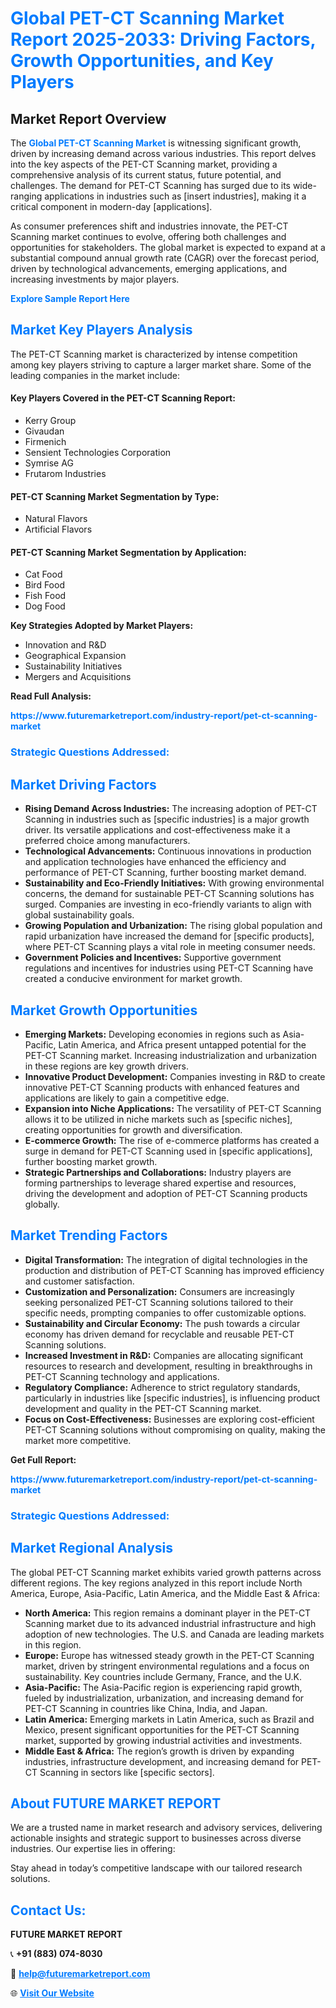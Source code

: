 <h1 style="color: #007BFF;">Global PET-CT Scanning Market Report 2025-2033: Driving Factors, Growth Opportunities, and Key Players</h1>

<section id="overview">
<h2>Market Report Overview</h2>
<p>The <a href="https://www.futuremarketreport.com/industry-report/pet-ct-scanning-market" style="color: #007BFF; text-decoration: none;"><strong>Global PET-CT Scanning Market</strong></a> is witnessing significant growth, driven by increasing demand across various industries. This report delves into the key aspects of the PET-CT Scanning market, providing a comprehensive analysis of its current status, future potential, and challenges. The demand for PET-CT Scanning has surged due to its wide-ranging applications in industries such as [insert industries], making it a critical component in modern-day [applications].</p>
<p>As consumer preferences shift and industries innovate, the PET-CT Scanning market continues to evolve, offering both challenges and opportunities for stakeholders. The global market is expected to expand at a substantial compound annual growth rate (CAGR) over the forecast period, driven by technological advancements, emerging applications, and increasing investments by major players.</p>
</section>

<section id="overview">
<p><a href="https://www.futuremarketreport.com/request-sample/reportId=35391" style="color: #007BFF; text-decoration: none;"><strong>Explore Sample Report Here</strong></a></p>
</section>

<section id="key-players">
<h2 style="color: #007BFF;">Market Key Players Analysis</h2>
<p>The PET-CT Scanning market is characterized by intense competition among key players striving to capture a larger market share. Some of the leading companies in the market include:</p>
<h4>Key Players Covered in the PET-CT Scanning Report:</h4>
<ul><li>Kerry Group</li><li>Givaudan</li><li>Firmenich</li><li>Sensient Technologies Corporation</li><li>Symrise AG</li><li>Frutarom Industries</li></ul>
<h4>PET-CT Scanning Market Segmentation by Type:</h4>
<ul><li>Natural Flavors</li><li>Artificial Flavors</li></ul>

<h4>PET-CT Scanning Market Segmentation by Application:</h4>
<ul><li>Cat Food</li><li>Bird Food</li><li>Fish Food</li><li>Dog Food</li></ul>
<p><strong>Key Strategies Adopted by Market Players:</strong></p>
<ul>
<li>Innovation and R&D</li>
<li>Geographical Expansion</li>
<li>Sustainability Initiatives</li>
<li>Mergers and Acquisitions</li>
</ul>
</section>

<section>
<p><strong>Read Full Analysis: </strong></p><a href="https://www.futuremarketreport.com/industry-report/pet-ct-scanning-market" style="color: #007BFF; text-decoration: none;"><strong>https://www.futuremarketreport.com/industry-report/pet-ct-scanning-market</strong></a>
<h3 style="color: #007BFF;">Strategic Questions Addressed:</h3>
</section>

<section id="driving-factors">
<h2 style="color: #007BFF;">Market Driving Factors</h2>
<ul>
<li><strong>Rising Demand Across Industries:</strong> The increasing adoption of PET-CT Scanning in industries such as [specific industries] is a major growth driver. Its versatile applications and cost-effectiveness make it a preferred choice among manufacturers.</li>
<li><strong>Technological Advancements:</strong> Continuous innovations in production and application technologies have enhanced the efficiency and performance of PET-CT Scanning, further boosting market demand.</li>
<li><strong>Sustainability and Eco-Friendly Initiatives:</strong> With growing environmental concerns, the demand for sustainable PET-CT Scanning solutions has surged. Companies are investing in eco-friendly variants to align with global sustainability goals.</li>
<li><strong>Growing Population and Urbanization:</strong> The rising global population and rapid urbanization have increased the demand for [specific products], where PET-CT Scanning plays a vital role in meeting consumer needs.</li>
<li><strong>Government Policies and Incentives:</strong> Supportive government regulations and incentives for industries using PET-CT Scanning have created a conducive environment for market growth.</li>
</ul>
</section>

<section id="growth-opportunities">
<h2 style="color: #007BFF;">Market Growth Opportunities</h2>
<ul>
<li><strong>Emerging Markets:</strong> Developing economies in regions such as Asia-Pacific, Latin America, and Africa present untapped potential for the PET-CT Scanning market. Increasing industrialization and urbanization in these regions are key growth drivers.</li>
<li><strong>Innovative Product Development:</strong> Companies investing in R&D to create innovative PET-CT Scanning products with enhanced features and applications are likely to gain a competitive edge.</li>
<li><strong>Expansion into Niche Applications:</strong> The versatility of PET-CT Scanning allows it to be utilized in niche markets such as [specific niches], creating opportunities for growth and diversification.</li>
<li><strong>E-commerce Growth:</strong> The rise of e-commerce platforms has created a surge in demand for PET-CT Scanning used in [specific applications], further boosting market growth.</li>
<li><strong>Strategic Partnerships and Collaborations:</strong> Industry players are forming partnerships to leverage shared expertise and resources, driving the development and adoption of PET-CT Scanning products globally.</li>
</ul>
</section>

<section id="trending-factors">
<h2 style="color: #007BFF;">Market Trending Factors</h2>
<ul>
<li><strong>Digital Transformation:</strong> The integration of digital technologies in the production and distribution of PET-CT Scanning has improved efficiency and customer satisfaction.</li>
<li><strong>Customization and Personalization:</strong> Consumers are increasingly seeking personalized PET-CT Scanning solutions tailored to their specific needs, prompting companies to offer customizable options.</li>
<li><strong>Sustainability and Circular Economy:</strong> The push towards a circular economy has driven demand for recyclable and reusable PET-CT Scanning solutions.</li>
<li><strong>Increased Investment in R&D:</strong> Companies are allocating significant resources to research and development, resulting in breakthroughs in PET-CT Scanning technology and applications.</li>
<li><strong>Regulatory Compliance:</strong> Adherence to strict regulatory standards, particularly in industries like [specific industries], is influencing product development and quality in the PET-CT Scanning market.</li>
<li><strong>Focus on Cost-Effectiveness:</strong> Businesses are exploring cost-efficient PET-CT Scanning solutions without compromising on quality, making the market more competitive.</li>
</ul>
</section>

<section>
<p><strong>Get Full Report: </strong></p><a href="https://www.futuremarketreport.com/industry-report/pet-ct-scanning-market" style="color: #007BFF; text-decoration: none;"><strong>https://www.futuremarketreport.com/industry-report/pet-ct-scanning-market</strong></a>
<h3 style="color: #007BFF;">Strategic Questions Addressed:</h3>
</section>


<section id="regional-analysis">
<h2 style="color: #007BFF;">Market Regional Analysis</h2>
<p>The global PET-CT Scanning market exhibits varied growth patterns across different regions. The key regions analyzed in this report include North America, Europe, Asia-Pacific, Latin America, and the Middle East & Africa:</p>
<ul>
<li><strong>North America:</strong> This region remains a dominant player in the PET-CT Scanning market due to its advanced industrial infrastructure and high adoption of new technologies. The U.S. and Canada are leading markets in this region.</li>
<li><strong>Europe:</strong> Europe has witnessed steady growth in the PET-CT Scanning market, driven by stringent environmental regulations and a focus on sustainability. Key countries include Germany, France, and the U.K.</li>
<li><strong>Asia-Pacific:</strong> The Asia-Pacific region is experiencing rapid growth, fueled by industrialization, urbanization, and increasing demand for PET-CT Scanning in countries like China, India, and Japan.</li>
<li><strong>Latin America:</strong> Emerging markets in Latin America, such as Brazil and Mexico, present significant opportunities for the PET-CT Scanning market, supported by growing industrial activities and investments.</li>
<li><strong>Middle East & Africa:</strong> The region’s growth is driven by expanding industries, infrastructure development, and increasing demand for PET-CT Scanning in sectors like [specific sectors].</li>
</ul>
</section>

<footer>
<h2 style="color: #007BFF;">About FUTURE MARKET REPORT</h2>
<p>We are a trusted name in market research and advisory services, delivering actionable insights and strategic support to businesses across diverse industries. Our expertise lies in offering:</p>

<p>Stay ahead in today’s competitive landscape with our tailored research solutions.</p>

<h2 style="color: #007BFF;">Contact Us:</h2>
<p><strong>FUTURE MARKET REPORT</strong></p>
<p>📞 <strong>+91 (883) 074-8030</strong></p>
<p>📧 <strong><a href="mailto:help@futuremarketreport.com" style="color: #007BFF;">help@futuremarketreport.com</a></strong></p>
<p>🌐 <strong><a href="https://www.futuremarketreport.com/" style="color: #007BFF;">Visit Our Website</a></strong></p>
</footer>